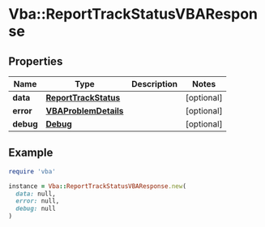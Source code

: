 # Vba::ReportTrackStatusVBAResponse

## Properties

| Name | Type | Description | Notes |
| ---- | ---- | ----------- | ----- |
| **data** | [**ReportTrackStatus**](ReportTrackStatus.md) |  | [optional] |
| **error** | [**VBAProblemDetails**](VBAProblemDetails.md) |  | [optional] |
| **debug** | [**Debug**](Debug.md) |  | [optional] |

## Example

```ruby
require 'vba'

instance = Vba::ReportTrackStatusVBAResponse.new(
  data: null,
  error: null,
  debug: null
)
```

